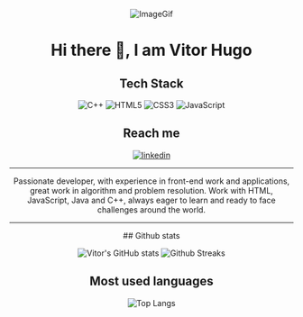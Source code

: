 <!-- Improved compatibility of back to top link: See: https://github.com/othneildrew/Best-README-Template/pull/73 -->
<a name="readme-top"></a>


<!--
***Tirei como base um template de um projeto de outro github
***https://github.com/othneildrew/Best-README-Template/blob/master/README.md?plain=1
***Alem de usar como exemplo alguns readme profiles: 
**https://github.com/bistcuite/bistcuite/blob/main/README.md
**https://github.com/anuraghazra/github-readme-stats
***
-->


<!-- PROJECT SHIELDS -->
<!--
*** I'm using markdown "reference style" links for readability.
*** Reference links are enclosed in brackets [ ] instead of parentheses ( ).
*** See the bottom of this document for the declaration of the reference variables
*** for contributors-url, forks-url, etc. This is an optional, concise syntax you may use.
*** https://www.markdownguide.org/basic-syntax/#reference-style-links
-->

<div align="center">
  
   ![ImageGif]
  
  # Hi there 👋, I am  Vitor Hugo 

  ##  Tech Stack
  ![C++][c++Shield]
  ![HTML5][html-shield] 
  ![CSS3][css-shield]
  ![JavaScript][JavaScript-shield]
  
  ##  Reach me
   [![linkedin][linkedin-shield]][linkedin-url]
<hr>

  <p style="text-align:center">
      Passionate developer, with experience in front-end work and applications, great work in algorithm and problem                          resolution. Work with HTML, JavaScript, Java and C++, always eager to learn and ready to face challenges around the world.
  </p>
  
<hr>  
</div>

<div align="center">  
  ##  Github stats
  
  ![Vitor's GitHub stats][Vitor-stats-vercel]
  ![Github Streaks][Streak-stats]

  ## Most used languages
  
  ![Top Langs][top-langu-vercel]

</div>

<!--
**Sung-99/Sung-99** is a ✨ _special_ ✨ repository because its `README.md` (this file) appears on your GitHub profile.

Here are some ideas to get you started:

- 🔭 I’m currently working on ...
- 🌱 I’m currently learning ...
- 👯 I’m looking to collaborate on ...
- 🤔 I’m looking for help with ...
- 💬 Ask me about ...
- 📫 How to reach me: ...
- 😄 Pronouns: ...
- ⚡ Fun fact: ...
-->

<!--
***All links on shields or images

-->






[ImageGif]:https://media.giphy.com/media/v1.Y2lkPTc5MGI3NjExd2FwcXIybm0zOHJnejBxdWh3Ymg1OGR6ZHdjMWxhMXhmNGNxc2lqNSZlcD12MV9pbnRlcm5hbF9naWZfYnlfaWQmY3Q9Zw/2IudUHdI075HL02Pkk/giphy.gif
[linkedin-shield]: https://img.shields.io/badge/-brightgreen?style=for-the-badge&logo=linkedin&logoColor=white&label=LinkedIn&labelColor=blue&color=blue
[linkedin-url]: https://www.linkedin.com/in/vitor-hugo99/
[c++Shield]:https://img.shields.io/badge/c++-%2300599C.svg?style=for-the-badge&logo=c%2B%2B&logoColor=white
[html-shield]:https://img.shields.io/badge/html5-%23E34F26.svg?style=for-the-badge&logo=html5&logoColor=white
[css-shield]:https://img.shields.io/badge/css3-%231572B6.svg?style=for-the-badge&logo=css3&logoColor=white
[JavaScript-shield]:https://img.shields.io/badge/javascript-%23323330.svg?style=for-the-badge&logo=javascript&logoColor=%23F7DF1E
[Vitor-stats-vercel]:https://github-readme-stats.vercel.app/api?username=Sung-99&show_icons=true&theme=radical
[Streak-stats]:https://github-readme-streak-stats.herokuapp.com/?user=Sung-99&theme=radical
[top-langu-vercel]:https://github-readme-stats.vercel.app/api/top-langs/?username=Sung-99&layout=compact&theme=radical
